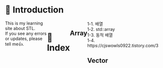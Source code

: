<div align="left">

# 📑 Introduction <br/>
<div style="display:flex; flex-direction:row;">
This is my learning site about STL.<br/>
If you see any errors or updates, please tell me👍.<br/>

<br/>
<br/>

# 🌲 Index <br/>
## Array <br/>
<div align="left">
1-1. 배열 <br/>
1-2. std::array <br/>
1-3. 동적 배열 <br/>
1-4. https://cjswowls0922.tistory.com/3 <br/>

## Vector <br/>

<br/>
</div><br>
